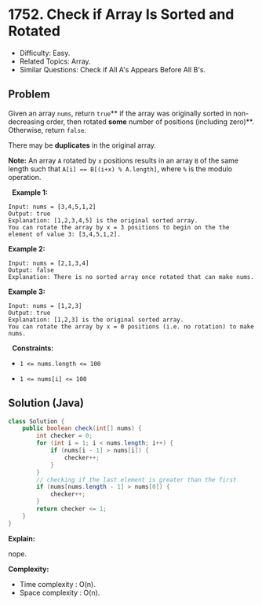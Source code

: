 # 1752. Check if Array Is Sorted and Rotated

- Difficulty: Easy.
- Related Topics: Array.
- Similar Questions: Check if All A's Appears Before All B's.

## Problem

Given an array ```nums```, return ```true```** if the array was originally sorted in non-decreasing order, then rotated **some** number of positions (including zero)**. Otherwise, return ```false```.

There may be **duplicates** in the original array.

**Note:** An array ```A``` rotated by ```x``` positions results in an array ```B``` of the same length such that ```A[i] == B[(i+x) % A.length]```, where ```%``` is the modulo operation.

 
**Example 1:**

```
Input: nums = [3,4,5,1,2]
Output: true
Explanation: [1,2,3,4,5] is the original sorted array.
You can rotate the array by x = 3 positions to begin on the the element of value 3: [3,4,5,1,2].
```

**Example 2:**

```
Input: nums = [2,1,3,4]
Output: false
Explanation: There is no sorted array once rotated that can make nums.
```

**Example 3:**

```
Input: nums = [1,2,3]
Output: true
Explanation: [1,2,3] is the original sorted array.
You can rotate the array by x = 0 positions (i.e. no rotation) to make nums.
```

 
**Constraints:**


	
- ```1 <= nums.length <= 100```
	
- ```1 <= nums[i] <= 100```



## Solution (Java)

```java
class Solution {
    public boolean check(int[] nums) {
        int checker = 0;
        for (int i = 1; i < nums.length; i++) {
            if (nums[i - 1] > nums[i]) {
                checker++;
            }
        }
        // checking if the last element is greater than the first
        if (nums[nums.length - 1] > nums[0]) {
            checker++;
        }
        return checker <= 1;
    }
}
```

**Explain:**

nope.

**Complexity:**

* Time complexity : O(n).
* Space complexity : O(n).
